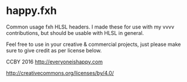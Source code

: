 # happy.fxh

Common usage fxh HLSL headers.  I made these for use with my vvvv contributions, but should be usable with HLSL in general.

Feel free to use in your creative & commercial projects, just please make sure to give credit as per license below.

CCBY 2016 http://everyoneishappy.com

http://creativecommons.org/licenses/by/4.0/
